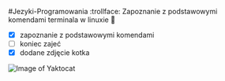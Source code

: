 #Jezyki-Programowania :trollface:
Zapoznanie z podstawowymi komendami terminala w linuxie :poop:

- [x] zapoznanie z podstawowymi komendami
- [ ] koniec zajeć
- [x] dodane zdjęcie kotka

![Image of Yaktocat](https://octodex.github.com/images/yaktocat.png)
